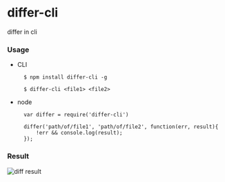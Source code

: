 differ-cli
==========

differ in cli


### Usage

* CLI

		$ npm install differ-cli -g

		$ differ-cli <file1> <file2>

* node

		var differ = require('differ-cli')

		differ('path/of/file1', 'path/of/file2', function(err, result){
			!err && console.log(result);
		});

### Result

![diff result](http://document.qiniudn.com/differ.jpg)